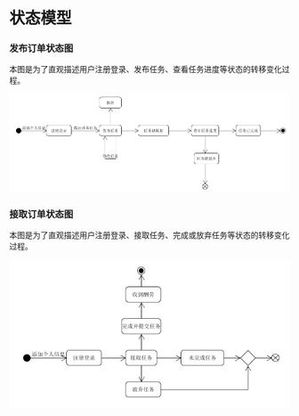 # 状态模型

### 发布订单状态图

本图是为了直观描述用户注册登录、发布任务、查看任务进度等状态的转移变化过程。

![发布订单状态图](https://github.com/sysu-abi/image/blob/master/%E7%8A%B6%E6%80%81%E6%A8%A1%E5%9E%8B-%E5%8F%91%E5%B8%83%E8%AE%A2%E5%8D%95%E7%8A%B6%E6%80%81%E5%9B%BE.PNG)

### 接取订单状态图

本图是为了直观描述用户注册登录、接取任务、完成或放弃任务等状态的转移变化过程。

![接取订单状态图](https://github.com/sysu-abi/image/blob/master/%E7%8A%B6%E6%80%81%E6%A8%A1%E5%9E%8B-%E6%8E%A5%E5%8F%96%E8%AE%A2%E5%8D%95%E7%8A%B6%E6%80%81%E5%9B%BE.PNG)

